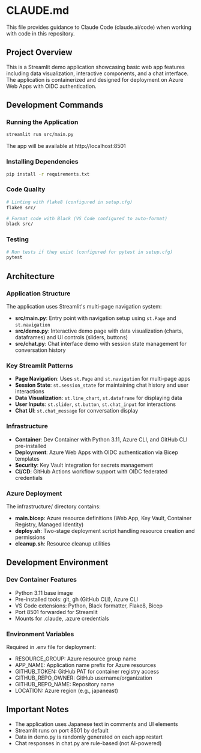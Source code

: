 # CLAUDE.md

This file provides guidance to Claude Code (claude.ai/code) when working with code in this repository.

## Project Overview

This is a Streamlit demo application showcasing basic web app features including data visualization, interactive components, and a chat interface. The application is containerized and designed for deployment on Azure Web Apps with OIDC authentication.

## Development Commands

### Running the Application
```bash
streamlit run src/main.py
```
The app will be available at http://localhost:8501

### Installing Dependencies
```bash
pip install -r requirements.txt
```

### Code Quality
```bash
# Linting with flake8 (configured in setup.cfg)
flake8 src/

# Format code with Black (VS Code configured to auto-format)
black src/
```

### Testing
```bash
# Run tests if they exist (configured for pytest in setup.cfg)
pytest
```

## Architecture

### Application Structure
The application uses Streamlit's multi-page navigation system:

- **src/main.py**: Entry point with navigation setup using `st.Page` and `st.navigation`
- **src/demo.py**: Interactive demo page with data visualization (charts, dataframes) and UI controls (sliders, buttons)
- **src/chat.py**: Chat interface demo with session state management for conversation history

### Key Streamlit Patterns
- **Page Navigation**: Uses `st.Page` and `st.navigation` for multi-page apps
- **Session State**: `st.session_state` for maintaining chat history and user interactions
- **Data Visualization**: `st.line_chart`, `st.dataframe` for displaying data
- **User Inputs**: `st.slider`, `st.button`, `st.chat_input` for interactions
- **Chat UI**: `st.chat_message` for conversation display

### Infrastructure
- **Container**: Dev Container with Python 3.11, Azure CLI, and GitHub CLI pre-installed
- **Deployment**: Azure Web Apps with OIDC authentication via Bicep templates
- **Security**: Key Vault integration for secrets management
- **CI/CD**: GitHub Actions workflow support with OIDC federated credentials

### Azure Deployment
The infrastructure/ directory contains:
- **main.bicep**: Azure resource definitions (Web App, Key Vault, Container Registry, Managed Identity)
- **deploy.sh**: Two-stage deployment script handling resource creation and permissions
- **cleanup.sh**: Resource cleanup utilities

## Development Environment

### Dev Container Features
- Python 3.11 base image
- Pre-installed tools: git, gh (GitHub CLI), Azure CLI
- VS Code extensions: Python, Black formatter, Flake8, Bicep
- Port 8501 forwarded for Streamlit
- Mounts for .claude, .azure credentials

### Environment Variables
Required in .env file for deployment:
- RESOURCE_GROUP: Azure resource group name
- APP_NAME: Application name prefix for Azure resources
- GITHUB_TOKEN: GitHub PAT for container registry access
- GITHUB_REPO_OWNER: GitHub username/organization
- GITHUB_REPO_NAME: Repository name
- LOCATION: Azure region (e.g., japaneast)

## Important Notes
- The application uses Japanese text in comments and UI elements
- Streamlit runs on port 8501 by default
- Data in demo.py is randomly generated on each app restart
- Chat responses in chat.py are rule-based (not AI-powered)